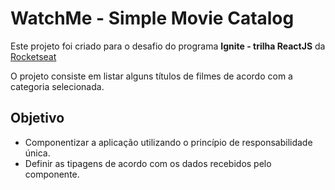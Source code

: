 # WatchMe - Simple Movie Catalog

Este projeto foi criado para o desafio do programa **Ignite - trilha ReactJS** da [Rocketseat](https://www.rocketseat.com.br/)

O projeto consiste em listar alguns títulos de filmes de acordo com a categoria selecionada.

## Objetivo

- Componentizar a aplicação utilizando o princípio de responsabilidade única.
- Definir as tipagens de acordo com os dados recebidos pelo componente.